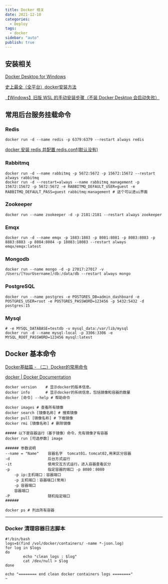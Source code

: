 ```yaml
---
title: Docker 相关
date: 2021-12-10
categories:
  - Deploy
tags:
  - docker
sidebar: "auto"
publish: true
---
```


## 安装相关

[Docker Desktop for Windows](https://hub.docker.com/editions/community/docker-ce-desktop-windows)

[史上最全（全平台）docker安装方法](https://zhuanlan.zhihu.com/p/54147784#:~:text=windows%E7%89%88docker%E9%9C%80%E8%A6%81Microsoft%20Hyper-V%E7%9A%84%E6%94%AF%E6%8C%81%EF%BC%8C%E5%8D%B3windows%E5%86%85%E7%BD%AE%E7%9A%84%E8%99%9A%E6%8B%9F%E6%9C%BA%E5%BC%95%E6%93%8E%EF%BC%8C%E4%BB%8Ewin10%E5%BC%80%E5%A7%8B%E6%94%AF%E6%8C%81%EF%BC%8Cdocker%E5%9C%A8%E5%AE%89%E8%A3%85%E7%9A%84%E6%97%B6%E5%80%99%E4%BC%9A%E8%87%AA%E5%8A%A8%E5%BC%80%E5%90%AF%EF%BC%8C%E9%9C%80%E8%A6%81%E9%87%8D%E5%90%AF%E7%94%B5%E8%84%91%E3%80%82%20%E5%8F%8C%E5%87%BB%20Docker,for%20Windows%20Installer.exe%20%E7%84%B6%E5%90%8E%E4%B8%80%E8%B7%AF%E4%B8%8B%E4%B8%80%E6%AD%A5%EF%BC%8C%E5%AE%89%E8%A3%85%E5%AE%8C%E6%88%90%EF%BC%81%20%E5%AE%89%E8%A3%85%E5%AE%8C%E6%88%90%E5%90%8Edocker%E4%B8%8D%E4%BC%9A%E8%87%AA%E5%8A%A8%E8%BF%90%E8%A1%8C%EF%BC%8C%E6%90%9C%E7%B4%A2docker%E7%82%B9%E5%87%BB%E8%BF%90%E8%A1%8C%E3%80%82)

[【Windows】旧版 WSL 的手动安装步骤（不装 Docker Desktop 会启动失败）](https://docs.microsoft.com/zh-cn/windows/wsl/install-manual#step-4---download-the-linux-kernel-update-package)

## 常用后台服务挂载命令

### Redis

```shell
docker run -d --name redis -p 6379:6379 --restart always redis
```

[docker 安装 redis 并配置 redis.conf(默认没有)](https://blog.csdn.net/huanglu0314/article/details/112244022?spm=1001.2101.3001.6650.2&utm_medium=distribute.pc_relevant.none-task-blog-2%7Edefault%7ECTRLIST%7Edefault-2.no_search_link&depth_1-utm_source=distribute.pc_relevant.none-task-blog-2%7Edefault%7ECTRLIST%7Edefault-2.no_search_link&utm_relevant_index=5)

### Rabbitmq

```shell
docker run -d --name rabbitmq -p 5672:5672 -p 15672:15672 --restart always rabbitmq
docker run -d --restart=always --name rabbitmq_management -p 15672:15672 -p 5672:5672 -e RABBITMQ_DEFAULT_USER=guest -e RABBITMQ_DEFAULT_PASS=guest rabbitmq:management # 这个可以进ui界面
```

### Zookeeper

```shell
docker run --name zookeeper -d -p 2181:2181 --restart always zookeeper
```

### Emqx

```shell
docker run -d --name emqx -p 1883:1883 -p 8081:8081 -p 8083:8083 -p 8883:8883 -p 8084:8084 -p 18083:18083 --restart always emqx/emqx:latest
```

### Mongodb

```shell
docker run --name mongo -d -p 27017:27017 -v /Users/[YourUsername]/db:/data/db --restart always mongo
```

### PostgreSQL
```shell
docker run --name postgres -e POSTGRES_DB=admin_dashboard -e POSTGRES_USER=root -e POSTGRES_PASSWORD=123456 -p 5432:5432 -d postgres:15
```

### Mysql

```shell
# -e MYSQL_DATABASE=testdb -v mysql_data:/var/lib/mysql
docker run -d --name mysql-local -p 3306:3306 -e MYSQL_ROOT_PASSWORD=123456 mysql:latest
```
## Docker 基本命令

[Docker基础篇 - （二）Docker的常用命令](https://blog.csdn.net/qq_45408390/article/details/120264264)

[docker | Docker Documentation](https://docs.docker.com/engine/reference/commandline/docker/)

```shell
docker version    # 显示docker的版本信息。
docker info       # 显示docker的系统信息，包括镜像和容器的数量
docker [命令] --help # 帮助命令

docker images # 查看所有镜像
docker search [镜像名称] # 搜索镜像
docker pull [镜像名称] # 下载镜像
docker rmi [镜像名称] # 删除镜像
```

```shell
##### 以下是容器运行（基于镜像）命令，先有镜像才有容器
docker run [可选参数] image

###### 参数说明
--name = "Name"    容器名字  tomcat01，tomcat02,用来区分容器
-d                 后台方式运行
-it                使用交互方式运行，进入容器查看区分
-p                 指定容器的端口 -p 8080：8080
    -p ip:主机端口：容器端口
    -p 主机端口：容器端口(常用)
    -p 容器端口
    容器端口
-P                 随机指定端口
######

docker ps # 列出所有容器

```

---
### Docker 清理容器日志脚本

```
#!/bin/bash
logs=$(find /vol/docker/containers/ -name *-json.log)
for log in $logs
do
        echo "clean logs : $log"
        cat /dev/null > $log
done

echo "======== end clean docker containers logs ========"
~
```